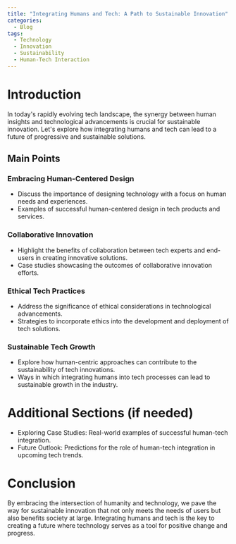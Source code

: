 ```yaml
---
title: "Integrating Humans and Tech: A Path to Sustainable Innovation"
categories:
  - Blog
tags:
  - Technology
  - Innovation
  - Sustainability
  - Human-Tech Interaction
---
```


# Introduction
In today's rapidly evolving tech landscape, the synergy between human insights and technological advancements is crucial for sustainable innovation. Let's explore how integrating humans and tech can lead to a future of progressive and sustainable solutions.

## Main Points
### Embracing Human-Centered Design
- Discuss the importance of designing technology with a focus on human needs and experiences.
- Examples of successful human-centered design in tech products and services.

### Collaborative Innovation
- Highlight the benefits of collaboration between tech experts and end-users in creating innovative solutions.
- Case studies showcasing the outcomes of collaborative innovation efforts.

### Ethical Tech Practices
- Address the significance of ethical considerations in technological advancements.
- Strategies to incorporate ethics into the development and deployment of tech solutions.

### Sustainable Tech Growth
- Explore how human-centric approaches can contribute to the sustainability of tech innovations.
- Ways in which integrating humans into tech processes can lead to sustainable growth in the industry.

# Additional Sections (if needed)
- Exploring Case Studies: Real-world examples of successful human-tech integration.
- Future Outlook: Predictions for the role of human-tech integration in upcoming tech trends.

# Conclusion
By embracing the intersection of humanity and technology, we pave the way for sustainable innovation that not only meets the needs of users but also benefits society at large. Integrating humans and tech is the key to creating a future where technology serves as a tool for positive change and progress.
